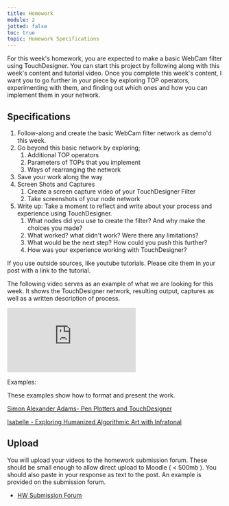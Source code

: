 ```yaml
---
title: Homework
module: 2
jotted: false
toc: true
topic: Homework Specifications
---
```


For this week's homework, you are expected to make a basic WebCam filter using TouchDesigner. You can start this project by following along with this week's content and tutorial video. Once you complete this week's content, I want you to go further in your piece by exploring TOP operators, experimenting with them, and finding out which ones and how you can implement them in your network.

## Specifications

1. Follow-along and create the basic WebCam filter network as demo'd this week.
2. Go beyond this basic network by exploring;
   1. Additional TOP operators
   2. Parameters of TOPs that you implement
   3. Ways of rearranging the network
3. Save your work along the way
4. Screen Shots and Captures  
   1. Create a screen capture video of your TouchDesigner Filter
   2. Take screenshots of your node network
5. Write up: Take a moment to reflect and write about your process and experience using TouchDesigner. 
   1. What nodes did you use to create the filter? And why make the choices you made?
   2. What worked? what didn't work? Were there any limitations?
   3. What would be the next step?  How could you push this further?
   4. How was your experience working with TouchDesigner?

If you use outside sources, like youtube tutorials.  Please cite them in your post with a link to the tutorial. 

The following video serves as an example of what we are looking for this week. It shows the TouchDesigner network, resulting output, captures as well as a written description of process.

<div class="embed-responsive embed-responsive-16by9"><iframe class="embed-responsive-item" src="https://www.youtube.com/embed/oa46EGn34So" frameborder="0" allow="accelerometer; autoplay; encrypted-media; gyroscope; picture-in-picture" allowfullscreen></iframe></div>

Examples:

These examples show how to format and present the work.

[Simon Alexander Adams- Pen Plotters and TouchDesigner](https://www.simonaa.media/tutorials/pen-plotters-and-touchdesigner)

[Isabelle - Exploring Humanized Algorithmic Art with Infratonal](https://derivative.ca/community-post/exploring-humanized-algorithmic-art-infratonal/65499)



## Upload

You will upload your videos to the homework submission forum. These should be small enough to allow direct upload to Moodle ( < 500mb ). You should also paste in your response as text to the post. An example is provided on the submission forum.

- [HW Submission Forum](https://moodle.umt.edu/mod/hsuforum/view.php?id=2299984)
